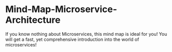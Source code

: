 # Mind-Map-Microservice-Architecture

If you know nothing about Microservices, this mind map is ideal for you! You will get a fast, yet comprehensive introduction into the world of microservices!